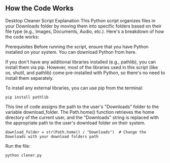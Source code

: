 ## How the Code Works

Desktop Cleaner Script Explanation
This Python script organizes files in your Downloads folder by moving them into specific folders based on their file type (e.g., Images, Documents, Audio, etc.). Here's a breakdown of how the code works:

Prerequisites
Before running the script, ensure that you have Python installed on your system. You can download Python from here.

If you don't have any additional libraries installed (e.g., pathlib), you can install them via pip. However, most of the libraries used in this script (like os, shutil, and pathlib) come pre-installed with Python, so there's no need to install them separately.

To install any external libraries, you can use pip from the terminal:

```
pip install pathlib 
```

This line of code assigns the path to the user's "Downloads" folder to the variable download_folder. The Path.home() function retrieves the home directory of the current user, and the "Downloads" string is replaced with the appropriate path to the user's download folder on their system.

```
download_folder = str(Path.home() / "Downloads")  # Change the Downloads with your download folders path
```

Run the file:
```
python clener.py
```

